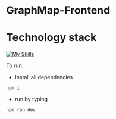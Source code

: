 # GraphMap-Frontend

# Technology stack

[![My Skills](https://skillicons.dev/icons?i=html,css,js,react,materialui,vite&theme=dark)](https://skillicons.dev)

To run:

- Install all dependencies

```
npm i
```

- run by typing

```
npm run dev
```
